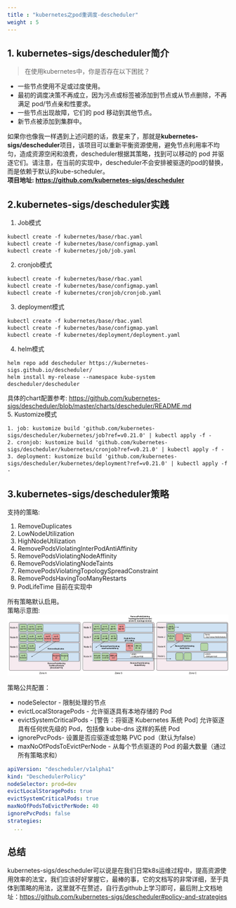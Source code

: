 ```yaml
---
title : "kubernetes之pod重调度-descheduler"
weight : 5 
---
```

## 1. kubernetes-sigs/descheduler简介


> 在使用kubernetes中，你是否存在以下困扰？
* 一些节点使用不足或过度使用。
* 最初的调度决策不再成立，因为污点或标签被添加到节点或从节点删除，不再满足 pod/节点亲和性要求。
* 一些节点出现故障，它们的 pod 移动到其他节点。
* 新节点被添加到集群中。

如果你也像我一样遇到上述问题的话，救星来了，那就是**kubernetes-sigs/descheduler**项目，该项目可以重新平衡资源使用，避免节点利用率不均匀，造成资源空闲和浪费，descheduler根据其策略，找到可以移动的 pod 并驱逐它们。请注意，在当前的实现中，descheduler不会安排被驱逐的pod的替换，而是依赖于默认的kube-scheduler。  
**项目地址: https://github.com/kubernetes-sigs/descheduler**

## 2.kubernetes-sigs/descheduler实践
1. Job模式
```shell
kubectl create -f kubernetes/base/rbac.yaml
kubectl create -f kubernetes/base/configmap.yaml
kubectl create -f kubernetes/job/job.yaml
```
2. cronjob模式
```shell
kubectl create -f kubernetes/base/rbac.yaml
kubectl create -f kubernetes/base/configmap.yaml
kubectl create -f kubernetes/cronjob/cronjob.yaml
```
3. deployment模式
```shell
kubectl create -f kubernetes/base/rbac.yaml
kubectl create -f kubernetes/base/configmap.yaml
kubectl create -f kubernetes/deployment/deployment.yaml
```
4. helm模式
```shell
helm repo add descheduler https://kubernetes-sigs.github.io/descheduler/
helm install my-release --namespace kube-system descheduler/descheduler
```
具体的chart配置参考: https://github.com/kubernetes-sigs/descheduler/blob/master/charts/descheduler/README.md  
5. Kustomize模式
```shell
1. job: kustomize build 'github.com/kubernetes-sigs/descheduler/kubernetes/job?ref=v0.21.0' | kubectl apply -f -
2. cronjob: kustomize build 'github.com/kubernetes-sigs/descheduler/kubernetes/cronjob?ref=v0.21.0' | kubectl apply -f -
3. deployment: kustomize build 'github.com/kubernetes-sigs/descheduler/kubernetes/deployment?ref=v0.21.0' | kubectl apply -f -
```
## 3.kubernetes-sigs/descheduler策略
支持的策略:  
1. RemoveDuplicates
2. LowNodeUtilization
3. HighNodeUtilization
4. RemovePodsViolatingInterPodAntiAffinity
5. RemovePodsViolatingNodeAffinity
6. RemovePodsViolatingNodeTaints
7. RemovePodsViolatingTopologySpreadConstraint
8. RemovePodsHavingTooManyRestarts
9. PodLifeTime 目前在实现中  

所有策略默认启用。  
策略示意图:  
![strategies_diagram](https://raw.githubusercontent.com/kubernetes-sigs/descheduler/master/strategies_diagram.png)

策略公共配置：  
* nodeSelector - 限制处理的节点
* evictLocalStoragePods - 允许驱逐具有本地存储的 Pod
* evictSystemCriticalPods - [警告：将驱逐 Kubernetes 系统 Pod] 允许驱逐具有任何优先级的 Pod，包括像 kube-dns 这样的系统 Pod
* ignorePvcPods- 设置是否应驱逐或忽略 PVC pod（默认为false）
* maxNoOfPodsToEvictPerNode - 从每个节点驱逐的 Pod 的最大数量（通过所有策略求和）

```yaml
apiVersion: "descheduler/v1alpha1"
kind: "DeschedulerPolicy"
nodeSelector: prod=dev
evictLocalStoragePods: true
evictSystemCriticalPods: true
maxNoOfPodsToEvictPerNode: 40
ignorePvcPods: false
strategies:
  ...
```
## 总结
kubernetes-sigs/descheduler可以说是在我们日常k8s运维过程中，提高资源使用效率的法宝，我们应该好好掌握它，最棒的事，它的文档写的非常详细，至于具体到策略的用法，这里就不在赘述，自行去github上学习即可，最后附上文档地址：https://github.com/kubernetes-sigs/descheduler#policy-and-strategies
